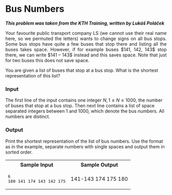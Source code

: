 # Bus Numbers #

***This problem was taken from the KTH Training, written by Lukáš Poláček***

<p align="justify">
Your favourite public transport company LS (we cannot use their real name here, so we permuted the letters) wants to change signs on all bus stops. 
Some bus stops have quite a few buses that stop there and listing all the buses takes space. However, if for example buses $141, 142, 143$ stop there, 
we can write $141 – 143$ instead and this saves space. Note that just for two buses this does not save space.

You are given a list of buses that stop at a bus stop. What is the shortest representation of this list?

### Input ###
The first line of the input contains one integer $N, 1 \le N \le 1000$, the number of buses that stop at a bus stop. Then next line contains a
list of space separated integers between $1$ and $1000$, which denote the bus numbers. All numbers are distinct.

### Output ###
Print the shortest representation of the list of bus numbers. Use the format as in the example, separate numbers with single spaces and output them in sorted order.

</p>

<table>
<tr>
<th>Sample Input</th>
<th>Sample Output</th>
</tr>
<tr>
<td>
<pre>
6
180 141 174 143 142 175
</pre>
</td>
<td>
  141-143 174 175 180
</td>
</tr>
</table>
